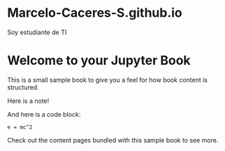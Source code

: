 # Marcelo-Caceres-S.github.io
Soy estudiante de TI
# Welcome to your Jupyter Book

This is a small sample book to give you a feel for how book content is
structured.

Here is a note!

And here is a code block:

    e = mc^2

Check out the content pages bundled with this sample book to see more.

